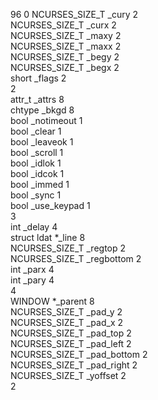 96	0
NCURSES_SIZE_T	_cury	2	
NCURSES_SIZE_T	_curx	2	
NCURSES_SIZE_T	_maxy	2	
NCURSES_SIZE_T	_maxx	2	
NCURSES_SIZE_T	_begy	2	
NCURSES_SIZE_T	_begx	2	
short	_flags	2	
		2	
attr_t	_attrs	8	
chtype	_bkgd	8	
bool	_notimeout	1	
bool	_clear	1	
bool	_leaveok	1	
bool	_scroll	1	
bool	_idlok	1	
bool	_idcok	1	
bool	_immed	1	
bool	_sync	1	
bool	_use_keypad	1	
		3	
int	_delay	4	
struct ldat	*_line	8	
NCURSES_SIZE_T	_regtop	2	
NCURSES_SIZE_T	_regbottom	2	
int	_parx	4	
int	_pary	4	
		4	
WINDOW	*_parent	8	
NCURSES_SIZE_T	_pad_y	2	
NCURSES_SIZE_T	_pad_x	2	
NCURSES_SIZE_T	_pad_top	2	
NCURSES_SIZE_T	_pad_left	2	
NCURSES_SIZE_T	_pad_bottom	2	
NCURSES_SIZE_T	_pad_right	2	
NCURSES_SIZE_T	_yoffset	2	
		2	
